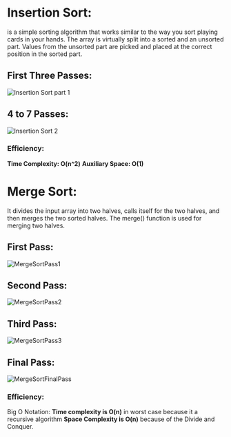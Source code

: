 # Insertion Sort:

is a simple sorting algorithm that works similar to the way you sort playing cards in your hands. The array is virtually split into a sorted and an unsorted part. 
Values from the unsorted part are picked and placed at the correct position in the sorted part.

## First Three Passes:

![Insertion Sort part 1](https://user-images.githubusercontent.com/83535791/139598538-033f83bc-7984-474b-aa77-63f3545752ba.png)

## 4 to 7 Passes:
![Insertion Sort 2](https://user-images.githubusercontent.com/83535791/139598619-7bb26ba2-67f3-47e1-9415-824d5987bde0.png)


### Efficiency:
**Time Complexity: O(n^2)** 
**Auxiliary Space: O(1)**

# Merge Sort:
It divides the input array into two halves, calls itself for the two halves, and then merges the two sorted halves. The merge() function is used for merging two halves.

## First Pass:

![MergeSortPass1](https://user-images.githubusercontent.com/83535791/139692221-dd5f3350-cf87-4b7e-bf46-109c54567305.png)

## Second Pass:
![MergeSortPass2](https://user-images.githubusercontent.com/83535791/139692284-e7eb72ac-e94d-4b17-a9bd-d406653a0149.png)

## Third Pass:
![MergeSortPass3](https://user-images.githubusercontent.com/83535791/139692331-77514cb5-0325-4609-8239-ce42eacb87e9.png)

## Final Pass:
![MergeSortFinalPass](https://user-images.githubusercontent.com/83535791/139692393-d7bef8cf-aba5-44b0-b535-2f43c7825911.png)

### Efficiency:
Big O Notation:
**Time complexity is O(n)** in worst case because it a recursive algorithm
**Space Complexity is O(n)** because of the Divide and Conquer.




